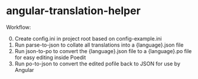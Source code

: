 # angular-translation-helper

Workflow:

0. Create config.ini in project root based on config-example.ini
1. Run parse-to-json to collate all translations into a {language}.json file
2. Run json-to-po to convert the {language}.json file to a {language}.po file for easy editing inside Poedit
3. Run po-to-json to convert the edited pofile back to JSON for use by Angular
